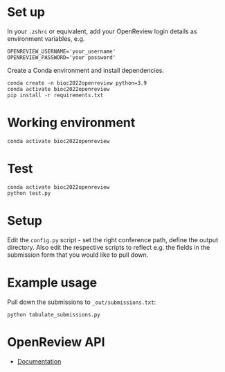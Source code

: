 # Set up

In your `.zshrc` or equivalent, add your OpenReview login details as environment variables, e.g.

```
OPENREVIEW_USERNAME='your_username'
OPENREVIEW_PASSWORD='your password'
```

Create a Conda environment and install dependencies.

```
conda create -n bioc2022openreview python=3.9
conda activate bioc2022openreview
pip install -r requirements.txt
```

# Working environment

```
conda activate bioc2022openreview
```

# Test

```
conda activate bioc2022openreview
python test.py
```

# Setup

Edit the `config.py` script - set the right conference path, define the output 
directory. Also edit the respective scripts to reflect e.g. the fields in 
the submission form that you would like to pull down. 

# Example usage

Pull down the submissions to `_out/submissions.txt`:

```
python tabulate_submissions.py
```

# OpenReview API

- [Documentation](https://openreview-py.readthedocs.io/en/latest/)
